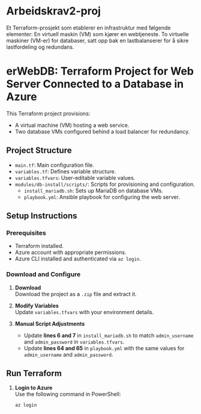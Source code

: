# Arbeidskrav2-proj
Et Terraform-prosjekt som etablerer en infrastruktur med følgende elementer:  En virtuell maskin (VM) som kjører en webtjeneste. To virtuelle maskiner (VM-er) for databaser, satt opp bak en lastbalanserer for å sikre lastfordeling og redundans.

# erWebDB: Terraform Project for Web Server Connected to a Database in Azure  

This Terraform project provisions:  
- A virtual machine (VM) hosting a web service.  
- Two database VMs configured behind a load balancer for redundancy.  

## Project Structure  
- `main.tf`: Main configuration file.  
- `variables.tf`: Defines variable structure.  
- `variables.tfvars`: User-editable variable values.  
- `modules/db-install/scripts/`: Scripts for provisioning and configuration.  
  - `install_mariadb.sh`: Sets up MariaDB on database VMs.  
  - `playbook.yml`: Ansible playbook for configuring the web server.  

## Setup Instructions  

### Prerequisites  
- Terraform installed.  
- Azure account with appropriate permissions.  
- Azure CLI installed and authenticated via `az login`.  

### Download and Configure  
1. **Download**  
   Download the project as a `.zip` file and extract it.  

2. **Modify Variables**  
   Update `variables.tfvars` with your environment details.  

3. **Manual Script Adjustments**  
   - Update **lines 6 and 7** in `install_mariadb.sh` to match `admin_username` and `admin_password` in `variables.tfvars`.  
   - Update **lines 64 and 65** in `playbook.yml` with the same values for `admin_username` and `admin_password`.  

## Run Terraform  

1. **Login to Azure**  
   Use the following command in PowerShell:  
   ```bash
   az login

